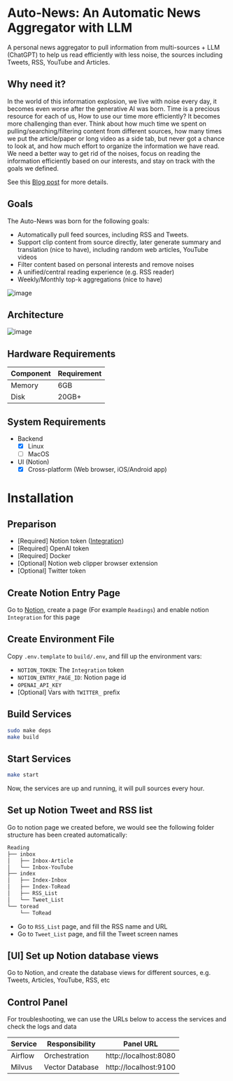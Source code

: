 # Auto-News: An Automatic News Aggregator with LLM
A personal news aggregator to pull information from multi-sources + LLM (ChatGPT) to help us read efficiently with less noise, the sources including Tweets, RSS, YouTube and Articles.

## Why need it?
In the world of this information explosion, we live with noise every day, it becomes even worse after the generative AI was born. Time is a precious resource for each of us, How to use our time more efficiently? It becomes more challenging than ever. Think about how much time we spent on pulling/searching/filtering content from different sources, how many times we put the article/paper or long video as a side tab, but never got a chance to look at, and how much effort to organize the information we have read. We need a better way to get rid of the noises, focus on reading the information efficiently based on our interests, and stay on track with the goals we defined.

See this [Blog post](https://finaldie.com/blog/auto-news-an-automated-news-aggregator-with-llm/) for more details.

## Goals
The Auto-News was born for the following goals:
- Automatically pull feed sources, including RSS and Tweets.
- Support clip content from source directly, later generate summary and translation (nice to have), including random web articles, YouTube videos
- Filter content based on personal interests and remove noises
- A unified/central reading experience (e.g. RSS reader)
- Weekly/Monthly top-k aggregations (nice to have)


![image](https://github.com/finaldie/auto-news/assets/1088543/778242a7-5811-49e1-8982-8bd32d141639)

## Architecture
![image](https://github.com/finaldie/auto-news/assets/1088543/d1923ea8-6e4f-46b8-a654-45e21372438e)


## Hardware Requirements

| Component | Requirement |
| --------- | ----------- |
| Memory    | 6GB         |
| Disk      | 20GB+       |

## System Requirements
- Backend
  - [x] Linux
  - [ ] MacOS
- UI (Notion)
  - [x] Cross-platform (Web browser, iOS/Android app)

# Installation
## Preparison
* [Required] Notion token ([Integration](https://www.notion.so/my-integrations))
* [Required] OpenAI token
* [Required] Docker
* [Optional] Notion web clipper browser extension
* [Optional] Twitter token

## Create Notion Entry Page

Go to [Notion](https://www.notion.so/), create a page (For example `Readings`) and enable notion `Integration` for this page

## Create Environment File
Copy `.env.template` to `build/.env`, and fill up the environment vars:
* `NOTION_TOKEN`: The `Integration` token
* `NOTION_ENTRY_PAGE_ID`: Notion page id
* `OPENAI_API_KEY`
* [Optional] Vars with `TWITTER_` prefix

## Build Services
```bash
sudo make deps
make build
```

## Start Services
```bash
make start
```

Now, the services are up and running, it will pull sources every hour.

## Set up Notion Tweet and RSS list

Go to notion page we created before, we would see the following folder structure has been created automatically:
```bash
Reading
├── inbox
│   ├── Inbox-Article
│   └── Inbox-YouTube
├── index
│   ├── Index-Inbox
│   ├── Index-ToRead
│   ├── RSS_List
│   └── Tweet_List
└── toread
    └── ToRead
```

- Go to `RSS_List` page, and fill the RSS name and URL
- Go to `Tweet_List` page, and fill the Tweet screen names


## [UI] Set up Notion database views
Go to Notion, and create the database views for different sources, e.g. Tweets, Articles, YouTube, RSS, etc

## Control Panel
For troubleshooting, we can use the URLs below to access the services and check the logs and data

| Service | Responsibility  | Panel URL             |
| ---     | ---             | ---                   |
| Airflow | Orchestration   | http://localhost:8080 |
| Milvus  | Vector Database | http://localhost:9100 |
